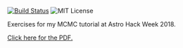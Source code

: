 [![Build Status](https://travis-ci.org/dfm/imprs.svg?branch=master&style=flat)](https://travis-ci.org/dfm/imprs)
![MIT License](https://img.shields.io/badge/license-MIT-blue.svg?style=flat)

Exercises for my MCMC tutorial at Astro Hack Week 2018.

[Click here for the PDF.](https://github.com/dfm/ahw2018/raw/master-pdf/mcmc.pdf)
